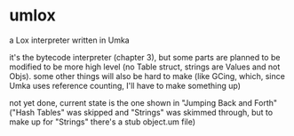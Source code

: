 # umlox
a Lox interpreter written in Umka

it's the bytecode interpreter (chapter 3), but some parts are planned to
be modified to be more high level (no Table struct, strings are Values and not Objs).
some other things will also be hard to make (like GCing, which, since Umka uses reference
counting, I'll have to make something up)

not yet done, current state is the one shown in "Jumping Back and Forth"
("Hash Tables" was skipped and "Strings" was skimmed through,
but to make up for "Strings" there's a stub object.um file)
